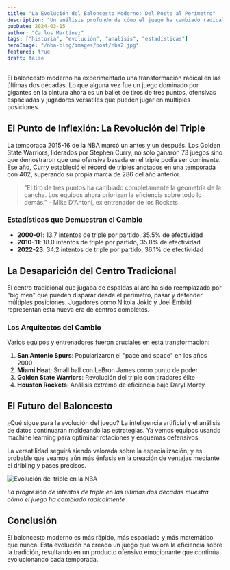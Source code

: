 ```yaml
---
title: "La Evolución del Baloncesto Moderno: Del Poste al Perímetro"
description: "Un análisis profundo de cómo el juego ha cambiado radicalmente en las últimas dos décadas, con un enfoque en la revolución ofensiva y el auge del juego de perímetro."
pubDate: 2024-03-15
author: "Carlos Martínez"
tags: ["historia", "evolución", "analisis", "estadísticas"]
heroImage: "/nba-blog/images/post/nba2.jpg"
featured: true
draft: false
---
```


El baloncesto moderno ha experimentado una transformación radical en las últimas dos décadas. Lo que alguna vez fue un juego dominado por gigantes en la pintura ahora es un ballet de tiros de tres puntos, ofensivas espaciadas y jugadores versátiles que pueden jugar en múltiples posiciones.

## El Punto de Inflexión: La Revolución del Triple

La temporada 2015-16 de la NBA marcó un antes y un después. Los Golden State Warriors, liderados por Stephen Curry, no solo ganaron 73 juegos sino que demostraron que una ofensiva basada en el triple podía ser dominante. Ese año, Curry estableció el récord de triples anotados en una temporada con 402, superando su propia marca de 286 del año anterior.

> "El tiro de tres puntos ha cambiado completamente la geometría de la cancha. Los equipos ahora priorizan la eficiencia sobre todo lo demás." - Mike D'Antoni, ex entrenador de los Rockets

### Estadísticas que Demuestran el Cambio

- **2000-01**: 13.7 intentos de triple por partido, 35.5% de efectividad
- **2010-11**: 18.0 intentos de triple por partido, 35.8% de efectividad  
- **2022-23**: 34.2 intentos de triple por partido, 36.1% de efectividad

## La Desaparición del Centro Tradicional

El centro tradicional que jugaba de espaldas al aro ha sido reemplazado por "big men" que pueden disparar desde el perímetro, pasar y defender múltiples posiciones. Jugadores como Nikola Jokić y Joel Embiid representan esta nueva era de centros completos.

### Los Arquitectos del Cambio

Varios equipos y entrenadores fueron cruciales en esta transformación:

1. **San Antonio Spurs**: Popularizaron el "pace and space" en los años 2000
2. **Miami Heat**: Small ball con LeBron James como punto de poder
3. **Golden State Warriors**: Revolución del triple con tiradores élite
4. **Houston Rockets**: Análisis extremo de eficiencia bajo Daryl Morey

## El Futuro del Baloncesto

¿Qué sigue para la evolución del juego? La inteligencia artificial y el análisis de datos continuarán moldeando las estrategias. Ya vemos equipos usando machine learning para optimizar rotaciones y esquemas defensivos.

La versatilidad seguirá siendo valorada sobre la especialización, y es probable que veamos aún más énfasis en la creación de ventajas mediante el dribling y pases precisos.

![Evolución del triple en la NBA](/nba-blog/images/post/nba1.jpg)

*La progresión de intentos de triple en las últimas dos décadas muestra cómo el juego ha cambiado radicalmente*

## Conclusión

El baloncesto moderno es más rápido, más espaciado y más matemático que nunca. Esta evolución ha creado un juego que valora la eficiencia sobre la tradición, resultando en un producto ofensivo emocionante que continúa evolucionando cada temporada.